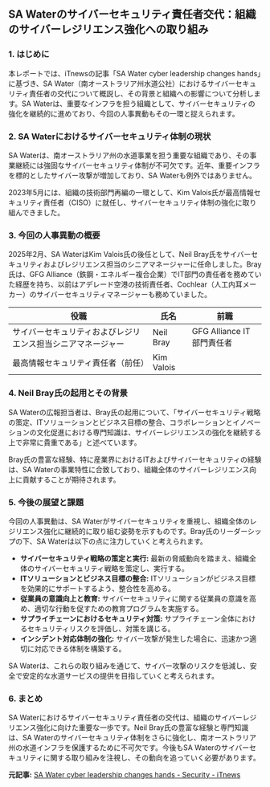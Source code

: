 ## SA Waterのサイバーセキュリティ責任者交代：組織のサイバーレジリエンス強化への取り組み

### 1. はじめに

本レポートでは、iTnewsの記事「SA Water cyber leadership changes hands」に基づき、SA Water（南オーストラリア州水道公社）におけるサイバーセキュリティ責任者の交代について概説し、その背景と組織への影響について分析します。SA Waterは、重要なインフラを担う組織として、サイバーセキュリティの強化を継続的に進めており、今回の人事異動もその一環と捉えられます。

### 2. SA Waterにおけるサイバーセキュリティ体制の現状

SA Waterは、南オーストラリア州の水道事業を担う重要な組織であり、その事業継続には強固なサイバーセキュリティ体制が不可欠です。近年、重要インフラを標的としたサイバー攻撃が増加しており、SA Waterも例外ではありません。

2023年5月には、組織の技術部門再編の一環として、Kim Valois氏が最高情報セキュリティ責任者（CISO）に就任し、サイバーセキュリティ体制の強化に取り組んできました。

### 3. 今回の人事異動の概要

2025年2月、SA WaterはKim Valois氏の後任として、Neil Bray氏をサイバーセキュリティおよびレジリエンス担当のシニアマネージャーに任命しました。Bray氏は、GFG Alliance（鉄鋼・エネルギー複合企業）でIT部門の責任者を務めていた経歴を持ち、以前はアデレード空港の技術責任者、Cochlear（人工内耳メーカー）のサイバーセキュリティマネージャーも務めていました。

| 役職 | 氏名 | 前職 |
| ---------------------------------- | ---------- | ---------------------------------- |
| サイバーセキュリティおよびレジリエンス担当シニアマネージャー | Neil Bray | GFG Alliance IT部門責任者 |
| 最高情報セキュリティ責任者（前任） | Kim Valois | |

### 4. Neil Bray氏の起用とその背景

SA Waterの広報担当者は、Bray氏の起用について、「サイバーセキュリティ戦略の策定、ITソリューションとビジネス目標の整合、コラボレーションとイノベーションの文化促進における専門知識は、サイバーレジリエンスの強化を継続する上で非常に貴重である」と述べています。

Bray氏の豊富な経験、特に産業界におけるITおよびサイバーセキュリティの経験は、SA Waterの事業特性に合致しており、組織全体のサイバーレジリエンス向上に貢献することが期待されます。

### 5. 今後の展望と課題

今回の人事異動は、SA Waterがサイバーセキュリティを重視し、組織全体のレジリエンス強化に継続的に取り組む姿勢を示すものです。Bray氏のリーダーシップの下、SA Waterは以下の点に注力していくと考えられます。

* **サイバーセキュリティ戦略の策定と実行:** 最新の脅威動向を踏まえ、組織全体のサイバーセキュリティ戦略を策定し、実行する。
* **ITソリューションとビジネス目標の整合:** ITソリューションがビジネス目標を効果的にサポートするよう、整合性を高める。
* **従業員の意識向上と教育:** サイバーセキュリティに関する従業員の意識を高め、適切な行動を促すための教育プログラムを実施する。
* **サプライチェーンにおけるセキュリティ対策:** サプライチェーン全体におけるセキュリティリスクを評価し、対策を講じる。
* **インシデント対応体制の強化:** サイバー攻撃が発生した場合に、迅速かつ適切に対応できる体制を構築する。

SA Waterは、これらの取り組みを通じて、サイバー攻撃のリスクを低減し、安全で安定的な水道サービスの提供を目指していくと考えられます。

### 6. まとめ

SA Waterにおけるサイバーセキュリティ責任者の交代は、組織のサイバーレジリエンス強化に向けた重要な一歩です。Neil Bray氏の豊富な経験と専門知識は、SA Waterのサイバーセキュリティ体制をさらに強化し、南オーストラリア州の水道インフラを保護するために不可欠です。今後もSA Waterのサイバーセキュリティに関する取り組みを注視し、その動向を追っていく必要があります。


**元記事:** [SA Water cyber leadership changes hands - Security - iTnews](https://www.itnews.com.au/news/sa-water-cyber-leadership-changes-hands-615123)